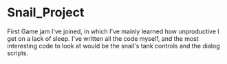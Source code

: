 # Snail_Project



First Game jam I've joined, in which I've mainly learned how unproductive I get on a lack of sleep.
I've written all the code myself, and the most interesting code to look at would be the snail's tank controls and the dialog scripts.
